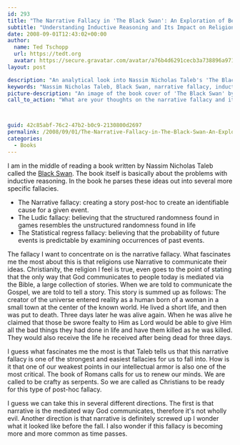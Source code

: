 ```yaml
---
id: 293
title: "The Narrative Fallacy in 'The Black Swan': An Exploration of Belief and Reasoning"
subtitle: "Understanding Inductive Reasoning and Its Impact on Religion"
date: 2008-09-01T12:43:02+00:00
author:
  name: Ted Tschopp
  url: https://tedt.org
  avatar: https://secure.gravatar.com/avatar/a76b4d6291cecb3a738896a971bfb903?s=512&d=mp&r=g
layout: post

description: "An analytical look into Nassim Nicholas Taleb's 'The Black Swan,' focusing on the narrative fallacy and how it is intrinsically linked to the way religions, including Christianity, communicate their ideas. The article explores the implications of accepting narratives and questions the balance between intellectual weakness and spiritual significance."
keywords: "Nassim Nicholas Taleb, Black Swan, narrative fallacy, inductive reasoning, religion, Christianity, Ludic fallacy, Statistical regress fallacy, philosophy, intellect, belief"
picture-description: "An image of the book cover of 'The Black Swan' by Nassim Nicholas Taleb, juxtaposed with symbols representing various fallacies and religious icons like the cross. The composition captures the essence of the book's examination of reasoning, unpredictability, and religious narrative."
call_to_action: "What are your thoughts on the narrative fallacy and its connection to religious communication? Do you see it as a weakness or a profound tool? Share your reflections and insights in the comments below. Engage with others in this intellectual exploration of belief, reasoning, and the human condition."



guid: 42c85abf-76c2-47b2-b0c9-2130800d2697
permalink: /2008/09/01/The-Narrative-Fallacy-in-The-Black-Swan-An-Exploration-of-Belief-and-Reasoning/
categories:
  - Books
---
```

I am in the middle of reading a book written by Nassim Nicholas Taleb called the [Black Swan](http://www.amazon.com/Black-Swan-Impact-Highly-Improbable/dp/1400063515%3FSubscriptionId%3D0PZ7TM66EXQCXFVTMTR2%26tag%3Dadriaantijsse-20%26linkCode%3Dxm2%26camp%3D2025%26creative%3D165953%26creativeASIN%3D1400063515). The book itself is basically about the problems with inductive reasoning. In the book he parses these ideas out into several more specific fallacies.

  * The Narrative fallacy: creating a story post-hoc to create an identifiable cause for a given event.
  * The Ludic fallacy: believing that the structured randomness found in games resembles the unstructured randomness found in life
  * The Statistical regress fallacy: believing that the probability of future events is predictable by examining occurrences of past events.

The fallacy I want to concentrate on is the narrative fallacy. What fascinates me the most about this is that religions use Narrative to communicate their ideas. Christianity, the religion I feel is true, even goes to the point of stating that the only way that God communicates to people today is mediated via the Bible, a large collection of stories. When we are told to communicate the Gospel, we are told to tell a story. This story is summed up as follows: The creator of the universe entered reality as a human born of a woman in a small town at the center of the known world. He lived a short life, and then was put to death. Three days later he was alive again. When he was alive he claimed that those be swore fealty to Him as Lord would be able to give Him all the bad things they had done in life and have them killed as he was killed. They would also receive the life he received after being dead for three days.

I guess what fascinates me the most is that Taleb tells us that this narrative fallacy is one of the strongest and easiest fallacies for us to fall into. How is it that one of our weakest points in our intellectual armor is also one of the most critical. The book of Romans calls for us to renew our minds. We are called to be crafty as serpents. So we are called as Christians to be ready for this type of post-hoc fallacy.

I guess we can take this in several different directions. The first is that narrative is the mediated way God communicates, therefore it's not wholly evil. Another direction is that narrative is definitely screwed up I wonder what it looked like before the fall. I also wonder if this fallacy is becoming more and more common as time passes.